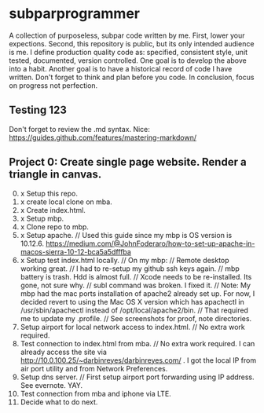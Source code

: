# subparprogrammer
A collection of purposeless, subpar code written by me.
First, lower your expections. 
Second, this repository is public, but its only intended audience is me.
I define production quality code as: specified, consistent style, unit tested, documented, version controlled.
One goal is to develop the above into a habit.
Another goal is to have a historical record of code I have written.
Don't forget to think and plan before you code.
In conclusion, focus on progress not perfection.

## Testing 123

Don't forget to review the .md syntax.
Nice: https://guides.github.com/features/mastering-markdown/

## Project 0: Create single page website. Render a triangle in canvas.

0. x Setup this repo.
1. x create local clone on mba.
2. x Create index.html.
3. x Setup mbp.
4. x Clone repo to mbp.
5. x Setup apache. // Used this guide since my mbp is OS version is 10.12.6. https://medium.com/@JohnFoderaro/how-to-set-up-apache-in-macos-sierra-10-12-bca5a5dfffba
6. x Setup test index.html locally.
// On my mbp:
// Remote desktop working great.
// I had to re-setup my github ssh keys again.
// mbp battery is trash. Hdd is almost full.
// Xcode needs to be re-installed. Its gone, not sure why.
// subl command was broken. I fixed it.
// Note: My mbp had the mac ports installation of apache2 already set up. For now, I decided revert to using the Mac OS X version which has apachectl in /usr/sbin/apachectl instead of /opt/local/apache2/bin.
// That required me to update my .profile.
// See screenshots for proof, note directories.
7. Setup airport for local network access to index.html. // No extra work required.
8. Test connection to index.html from mba. // No extra work required. I can already access the site via http://10.0.100.25/~darbinreyes/darbinreyes.com/ . I got the local IP from air port utility and from Network Preferences.
9. Setup dns server. // First setup airport port forwarding using IP address. See evernote. YAY.
10. Test connection from mba and iphone via LTE.
11. Decide what to do next. 
